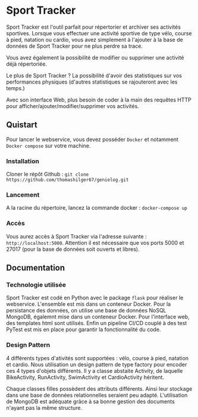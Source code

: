 # Sport Tracker

Sport Tracker est l'outil parfait pour répertorier et archiver ses activités sportives.
Lorsque vous effectuer une activité sportive de type vélo, course à pied, natation ou cardio, vous avez simplement à l'ajouter à la base de données de Sport Tracker pour ne plus perdre sa trace.

Vous avez également la possibilité de modifier ou supprimer une activité déjà répertoriée. 

Le plus de Sport Tracker ? La possibilité d'avoir des statistiques sur vos performances physiques (d'autres statistiques se rajouteront avec les temps.)


 Avec son interface Web, plus besoin de coder à la main des requêtes HTTP pour afficher/ajouter/modifier/supprimer vos activités.

 ## Quistart 

 Pour lancer le webservice, vous devez posséder `Docker` et notamment `Docker compose` sur votre machine. 

 ### Installation
 Cloner le répôt Github : `git clone https://github.com/thomashilger67/genielog.git`

 ### Lancement 
 A la racine du répertoire, lancez la commande docker : `docker-compose up`

 ### Accès 
 Vous aurez accès à Sport Tracker via l'adresse suivante : `http://localhost:5000`. 
 Attention il est nécessaire que vos ports 5000 et 27017 (pour la base de données soit ouverts et libres).


 ## Documentation 

 ### Technologie utilisée
 Sport Tracker est codé en Python avec le package `flask` pour réaliser le webservice. L'ensemble est mis dans un conteneur Docker. Pour la persistance des données, on utilise une base de données NoSQL MongoDB, égalemnt mise dans un conteneur Docker. Pour l'interface web, des templates html sont utilisés. Enfin un pipeline CI/CD couplé à des test PyTest est mis en place pour garantir la fonctionnalité du code.

### Design Pattern 
4 différents types d'ativités sont supportées : vélo, course à pied, natation et cardio. Nous utilisation un design pattern de type factory pour encoder ces 4 types d'objets différents. Il y a classe abstaite Activity, de laquelle BikeActivity, RunActivity, SwimActivity et CardioActivity héritent. 

Chaque classes filles possèdent des attributs différents. Ainsi leur stockage dans une base de données relationnelles seraient peu adapté. L'utilisation de MongoDB est adéquate grâce à sa bonne gestion des documents n'ayant pas la même structure.